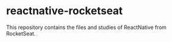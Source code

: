 # reactnative-rocketseat
This repository contains the files and studies of ReactNative from RocketSeat.
